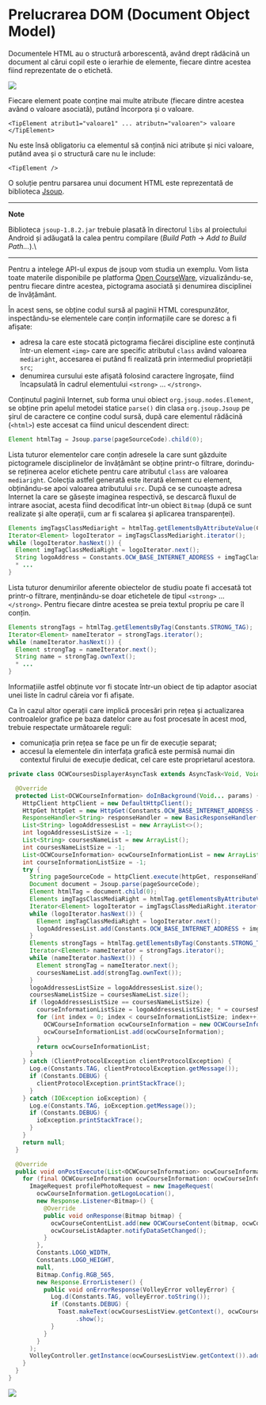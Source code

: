 # Prelucrarea DOM (Document Object Model)

Documentele HTML au o structură arborescentă, având drept rădăcină un
document al cărui copil este o ierarhie de elemente, fiecare dintre
acestea fiind reprezentate de o etichetă.

![](images/ierarhie_document_html.png)

Fiecare element poate conține mai multe atribute (fiecare dintre acestea
având o valoare asociată), putând încorpora și o valoare.

`<TipElement atribut1="valoare1" ... atributn="valoaren"> valoare </TipElement>`

Nu este însă obligatoriu ca elementul să conțină nici atribute și nici
valoare, putând avea și o structură care nu le include:

`<TipElement />`

O soluție pentru parsarea unui document HTML este reprezentată de
biblioteca [Jsoup](http://jsoup.org/packages/jsoup-1.8.2.jar).

---
**Note**

Biblioteca `jsoup-1.8.2.jar` trebuie plasată în
directorul `libs` al proiectului Android și adăugată la calea pentru
compilare (*Build Path* → *Add to Build Path...*).\

---

Pentru a intelege API-ul expus de jsoup vom studia un exemplu. Vom
lista toate materile disponibile pe platforma [Open
CourseWare](http://ocw.cs.pub.ro/courses), vizualizându-se, pentru fiecare
dintre acestea, pictograma asociată și denumirea disciplinei de învățământ.

În acest sens, se obține codul sursă al paginii HTML corespunzător,
inspectându-se elementele care conțin informațiile care se doresc a fi afișate:

-   adresa la care este stocată pictograma fiecărei discipline este
    conținută într-un element `<img>` care are specific atributul
    `class` având valoarea `mediaright`, accesarea ei putând fi
    realizată prin intermediul proprietății `src`;
-   denumirea cursului este afișată folosind caractere îngroșate, fiind
    încapsulată în cadrul elementului `<strong>` ... `</strong>`.

Conținutul paginii Internet, sub forma unui obiect
`org.jsoup.nodes.Element`, se obține prin apelul metodei statice
`parse()` din clasa `org.jsoup.Jsoup` pe șirul de caractere ce conține
codul sursă, după care elementul rădăcină (`<html>`) este accesat ca
fiind unicul descendent direct:

```java
Element htmlTag = Jsoup.parse(pageSourceCode).child(0);
```

Lista tuturor elementelor care conțin adresele la care sunt găzduite
pictogramele disciplinelor de învâțământ se obține printr-o filtrare,
dorindu-se reținerea acelor etichete pentru care atributul `class` are
valoarea `mediaright`. Colecția astfel generată este iterată element cu
element, obținându-se apoi valoarea atributului `src`. După ce se
cunoaște adresa Internet la care se găsește imaginea respectivă, se
descarcă fluxul de intrare asociat, acesta fiind decodificat într-un
obiect `Bitmap` (după ce sunt realizate și alte operații, cum ar fi
scalarea și aplicarea transparenței).

``` java
Elements imgTagsClassMediaright = htmlTag.getElementsByAttributeValue(Constants.CLASS_ATTRIBUTE, Constants.MEDIARIGHT_VALUE);
Iterator<Element> logoIterator = imgTagsClassMediaright.iterator();
while (logoIterator.hasNext()) {
  Element imgTagClassMediaRight = logoIterator.next();
  String logoAddress = Constants.OCW_BASE_INTERNET_ADDRESS + imgTagClassMediaRight.attr(Constants.SRC_ATTRIBUTE);
  * ...
}
```

Lista tuturor denumirilor aferente obiectelor de studiu poate fi
accesată tot printr-o filtrare, menținându-se doar etichetele de tipul
`<strong>` ... `</strong>`. Pentru fiecare dintre acestea se preia
textul propriu pe care îl conțin.

``` java
Elements strongTags = htmlTag.getElementsByTag(Constants.STRONG_TAG);
Iterator<Element> nameIterator = strongTags.iterator();
while (nameIterator.hasNext()) {
  Element strongTag = nameIterator.next();
  String name = strongTag.ownText();
  * ...
}
```

Informațiile astfel obținute vor fi stocate într-un obiect de tip
adaptor asociat unei liste în cadrul căreia vor fi afișate.

Ca în cazul altor operații care implică procesări prin rețea și
actualizarea controalelor grafice pe baza datelor care au fost procesate
în acest mod, trebuie respectate următoarele reguli:

-   comunicația prin rețea se face pe un fir de execuție separat;
-   accesul la elementele din interfața grafică este permisă numai din
    contextul firului de execuție dedicat, cel care este proprietarul
    acestora.

``` java
private class OCWCoursesDisplayerAsyncTask extends AsyncTask<Void, Void, List<OCWCourseInformation>> {

  @Override
  protected List<OCWCourseInformation> doInBackground(Void... params) {
    HttpClient httpClient = new DefaultHttpClient();
    HttpGet httpGet = new HttpGet(Constants.OCW_BASE_INTERNET_ADDRESS + Constants.OCW_REFFERRENCE_INTERNET_ADDRESS);
    ResponseHandler<String> responseHandler = new BasicResponseHandler();
    List<String> logoAddressesList = new ArrayList<>();
    int logoAddressesListSize = -1;
    List<String> coursesNameList = new ArrayList();
    int coursesNameListSize = -1;
    List<OCWCourseInformation> ocwCourseInformationList = new ArrayList<>();
    int courseInformationListSize = -1;
    try {
      String pageSourceCode = httpClient.execute(httpGet, responseHandler);
      Document document = Jsoup.parse(pageSourceCode);
      Element htmlTag = document.child(0);
      Elements imgTagsClassMediaRight = htmlTag.getElementsByAttributeValue(Constants.CLASS_ATTRIBUTE, Constants.MEDIA_RIGHT_VALUE);
      Iterator<Element> logoIterator = imgTagsClassMediaRight.iterator();
      while (logoIterator.hasNext()) {
        Element imgTagClassMediaRight = logoIterator.next();
        logoAddressesList.add(Constants.OCW_BASE_INTERNET_ADDRESS + imgTagClassMediaRight.attr(Constants.SRC_ATTRIBUTE));
      }
      Elements strongTags = htmlTag.getElementsByTag(Constants.STRONG_TAG);
      Iterator<Element> nameIterator = strongTags.iterator();
      while (nameIterator.hasNext()) {
        Element strongTag = nameIterator.next();
        coursesNameList.add(strongTag.ownText());
      }
      logoAddressesListSize = logoAddressesList.size();
      coursesNameListSize = coursesNameList.size();
      if (logoAddressesListSize == coursesNameListSize) {
        courseInformationListSize = logoAddressesListSize; * = coursesNameListSize
        for (int index = 0; index < courseInformationListSize; index++) {
          OCWCourseInformation ocwCourseInformation = new OCWCourseInformation(logoAddressesList.get(index), coursesNameList.get(index));
          ocwCourseInformationList.add(ocwCourseInformation);
        }
        return ocwCourseInformationList;
      }
    } catch (ClientProtocolException clientProtocolException) {
      Log.e(Constants.TAG, clientProtocolException.getMessage());
      if (Constants.DEBUG) {
        clientProtocolException.printStackTrace();
      }
    } catch (IOException ioException) {
      Log.e(Constants.TAG, ioException.getMessage());
      if (Constants.DEBUG) {
        ioException.printStackTrace();
      }
    }
    return null;
  }

  @Override
  public void onPostExecute(List<OCWCourseInformation> ocwCourseInformationList) {
    for (final OCWCourseInformation ocwCourseInformation: ocwCourseInformationList) {
      ImageRequest profilePhotoRequest = new ImageRequest(
        ocwCourseInformation.getLogoLocation(),
        new Response.Listener<Bitmap>() {
          @Override
          public void onResponse(Bitmap bitmap) {
            ocwCourseContentList.add(new OCWCourseContent(bitmap, ocwCourseInformation.getName()));
            ocwCourseListAdapter.notifyDataSetChanged();
          }
        },
        Constants.LOGO_WIDTH,
        Constants.LOGO_HEIGHT,
        null,
        Bitmap.Config.RGB_565,
        new Response.ErrorListener() {
          public void onErrorResponse(VolleyError volleyError) {
            Log.d(Constants.TAG, volleyError.toString());
            if (Constants.DEBUG) {
              Toast.makeText(ocwCoursesListView.getContext(), ocwCoursesListView.getResources().getString(R.string.an_error_has_occurred), Toast.LENGTH_LONG)
                   .show();
            }
          }
        }
      );
      VolleyController.getInstance(ocwCoursesListView.getContext()).addToRequestQueue(profilePhotoRequest);
    }
  }
}
```

![](images/03ocwcoursesdisplayer.png)